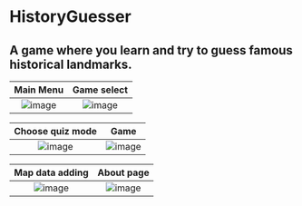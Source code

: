 # HistoryGuesser
## A game where you learn and try to guess famous historical landmarks.

Main Menu            |  Game select
:-------------------------:|:-------------------------:
![image](https://user-images.githubusercontent.com/71066639/233582754-062176ad-e956-48d8-b9bb-194c082a89e5.png)  |  ![image](https://user-images.githubusercontent.com/71066639/233583482-7d59f689-e472-46f5-94aa-feb923a33cf8.png)


Choose quiz mode            |  Game
:-------------------------:|:-------------------------:
![image](https://user-images.githubusercontent.com/71066639/233584907-a4690766-ea4f-4052-9702-5b5368243647.png)  |  ![image](https://user-images.githubusercontent.com/71066639/233734905-94fadc44-f13f-40b0-9786-fe854992d270.png)

Map data adding            |  About page
:-------------------------:|:-------------------------:
![image](https://user-images.githubusercontent.com/71066639/233734775-6b32ccd7-1f82-4f87-a03a-c92938d43d0f.png)  |  ![image](https://user-images.githubusercontent.com/71066639/233734825-f3c6791a-5d30-4129-aa8f-9a999db7252d.png)
